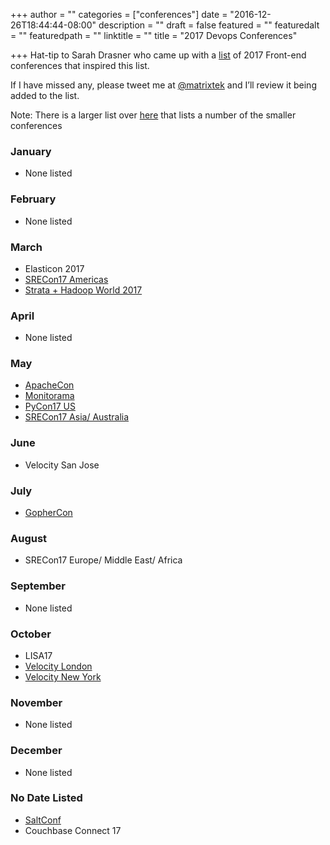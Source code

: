 +++
author = ""
categories = ["conferences"]
date = "2016-12-26T18:44:44-08:00"
description = ""
draft = false
featured = ""
featuredalt = ""
featuredpath = ""
linktitle = ""
title = "2017 Devops Conferences"

+++
Hat-tip to Sarah Drasner who came up with a [list](https://css-tricks.com/guide-2017-conferences/) of 2017 Front-end conferences that inspired this list.

If I have missed any, please tweet me at [@matrixtek](https://twitter.com/matrixtek) and I’ll review it being added to the list.

Note: There is a larger list over [here](http://devopsconferences.org/) that lists a number of the smaller conferences

### January

* None listed

### February

* None listed

### March

* Elasticon 2017
* [SRECon17 Americas](https://www.usenix.org/conference/srecon17americas)
* [Strata + Hadoop World 2017](http://conferences.oreilly.com/strata/strata-ca)

### April

* None listed

### May

* [ApacheCon](http://apachecon.com/)
* [Monitorama](http://monitorama.com/)
* [PyCon17 US](https://us.pycon.org/2017/)
* [SRECon17 Asia/ Australia](https://www.usenix.org/conference/srecon17asia)

### June

* Velocity San Jose

### July

* [GopherCon](http://gophercon.com/)

### August

* SRECon17 Europe/ Middle East/ Africa

### September

* None listed

### October

* LISA17
* [Velocity London](http://conferences.oreilly.com/velocity)
* [Velocity New York](http://conferences.oreilly.com/velocity)

### November

* None listed

### December

* None listed

### No Date Listed

* [SaltConf](http://saltconf.com/)
* Couchbase Connect 17
